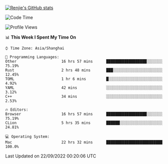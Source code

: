 [![Renjie's GitHub stats](https://github-readme-stats.vercel.app/api?username=liurenjie1024&show_icons=true&theme=chartreuse-dark)](https://github.com/anuraghazra/github-readme-stats)

<!--START_SECTION:waka-->
![Code Time](http://img.shields.io/badge/Code%20Time-175%20hrs%209%20mins-blue)

![Profile Views](http://img.shields.io/badge/Profile%20Views-18-blue)

📊 **This Week I Spent My Time On** 

```text
⌚︎ Time Zone: Asia/Shanghai

💬 Programming Languages: 
Other                    16 hrs 57 mins      ██████████████████░░░░░░░   75.19% 
Rust                     2 hrs 48 mins       ███░░░░░░░░░░░░░░░░░░░░░░   12.45% 
TOML                     1 hr 6 mins         █░░░░░░░░░░░░░░░░░░░░░░░░   4.92% 
YAML                     42 mins             ░░░░░░░░░░░░░░░░░░░░░░░░░   3.12% 
C++                      34 mins             ░░░░░░░░░░░░░░░░░░░░░░░░░   2.53%

🔥 Editors: 
Browser                  16 hrs 57 mins      ██████████████████░░░░░░░   75.19% 
CLion                    5 hrs 35 mins       ██████░░░░░░░░░░░░░░░░░░░   24.81%

💻 Operating System: 
Mac                      22 hrs 32 mins      █████████████████████████   100.0%

```


 Last Updated on 22/09/2022 00:20:06 UTC
<!--END_SECTION:waka-->

